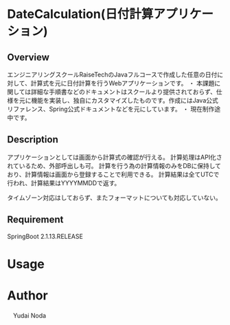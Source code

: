 # DateCalculation(日付計算アプリケーション)

## Overview
エンジニアリングスクールRaiseTechのJavaフルコースで作成した任意の日付に対して、計算式を元に日付計算を行うWebアプリケーションです。
・
本課題に関しては詳細な手順書などのドキュメントはスクールより提供されておらず、仕様を元に機能を実装し、独自にカスタマイズしたものです。作成にはJava公式リファレンス、Spring公式ドキュメントなどを元にしています。
・
現在制作途中です。

## Description

アプリケーションとしては画面から計算式の確認が行える。
計算処理はAPI化されているため、外部呼出しも可。
計算を行う為の計算情報のみをDBに保持しており、計算情報は画面から登録することで利用できる。
計算結果は全てUTCで行われ、計算結果はYYYYMMDDで返す。

タイムゾーン対応はしておらず、またフォーマットについても対応していない。

## Requirement

SpringBoot 2.1.13.RELEASE


# Usage


# Author
　Yudai Noda



